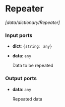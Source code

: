 # Repeater

_[data/dictionary/Repeater]_

### Input ports

* __dict__: ` {string: any} `


* __data__: ` any `


    Data to be repeated  

### Output ports

* __data__: ` any `


    Repeated data  


